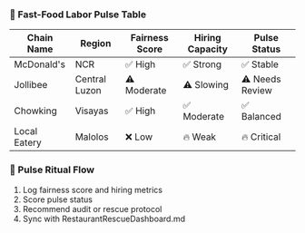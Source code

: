 ### 🍔 Fast-Food Labor Pulse Table
| Chain Name     | Region     | Fairness Score | Hiring Capacity | Pulse Status         |
|----------------|------------|----------------|------------------|------------------------|
| McDonald's     | NCR        | ✅ High         | ✅ Strong         | ✅ Stable  
| Jollibee       | Central Luzon | ⚠️ Moderate   | ⚠️ Slowing        | ⚠️ Needs Review  
| Chowking       | Visayas    | ✅ High         | ✅ Moderate        | ✅ Balanced  
| Local Eatery   | Malolos    | ❌ Low          | 🔥 Weak            | 🔥 Critical  

### 🔄 Pulse Ritual Flow
1. Log fairness score and hiring metrics  
2. Score pulse status  
3. Recommend audit or rescue protocol  
4. Sync with RestaurantRescueDashboard.md
